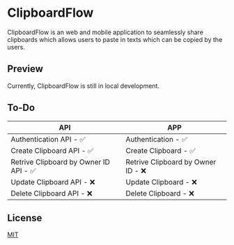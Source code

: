 
# ClipboardFlow

ClipboardFlow is an web and mobile application to seamlessly share clipboards which allows users to paste in texts which can be copied by the users.


## Preview

Currently, ClipboardFlow is still in local development. 

## To-Do

| API             | APP                                                                |
| ----------------- | ------------------------------------------------------------------ |
| Authentication API - ✅ | Authentication - ✅ |
| Create Clipboard API - ✅ | Create Clipboard - ✅ |
| Retrive Clipboard by Owner ID API - ✅ | Retrive Clipboard by Owner ID - ❌ |
| Update Clipboard API - ❌ | Update Clipboard - ❌ |
| Delete Clipboard API - ❌ | Delete Clipboard - ❌ |

    
## License

[MIT](https://choosealicense.com/licenses/mit/)
